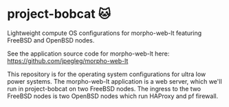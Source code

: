 # project-bobcat 🐱

Lightweight compute OS configurations for morpho-web-lt featuring FreeBSD and OpenBSD nodes.

See the application source code for morpho-web-lt here: https://github.com/jpegleg/morpho-web-lt

This repository is for the operating system configurations for ultra low power systems. 
The morpho-web-lt application is a web server, which we'll run in project-bobcat on two
FreeBSD nodes. The ingress to the two FreeBSD nodes is two OpenBSD nodes which run HAProxy and pf firewall.

